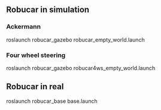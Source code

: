 
## Robucar in simulation

### Ackermann

  roslaunch robucar_gazebo robucar_empty_world.launch

### Four wheel steering

  roslaunch robucar_gazebo robucar4ws_empty_world.launch


## Robucar in real

  roslaunch robucar_base base.launch
